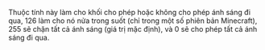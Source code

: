Thuộc tính này làm cho khối cho phép hoặc không cho phép ánh sáng đi qua,
126 làm cho nó nửa trong suốt (chỉ trong một số phiên bản Minecraft), 255 sẽ chặn tất cả ánh sáng (giá trị mặc định),
và 0 sẽ cho phép tất cả ánh sáng đi qua.